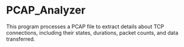 # PCAP_Analyzer
This program processes a PCAP file to extract details about TCP connections, including their states, durations, packet counts, and data transferred.
